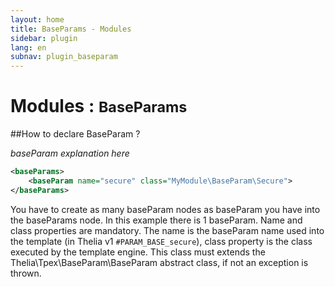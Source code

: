 ```yaml
---
layout: home
title: BaseParams - Modules
sidebar: plugin
lang: en
subnav: plugin_baseparam
---
```


<div class="page-header">
    <h1>Modules : <small>BaseParams</small></h1>
</div>

##How to declare BaseParam ?

*baseParam explanation here*

```xml
<baseParams>
    <baseParam name="secure" class="MyModule\BaseParam\Secure">
</baseParams>
```

You have to create as many baseParam nodes as baseParam you have into the baseParams node. In this example there is 1
baseParam. Name and class properties are mandatory. The name is the baseParam name used into the template
(in Thelia v1 ```#PARAM_BASE_secure```), class property is the class executed by the template
engine. This class must extends the Thelia\Tpex\BaseParam\BaseParam abstract class,
if not an exception is thrown.
